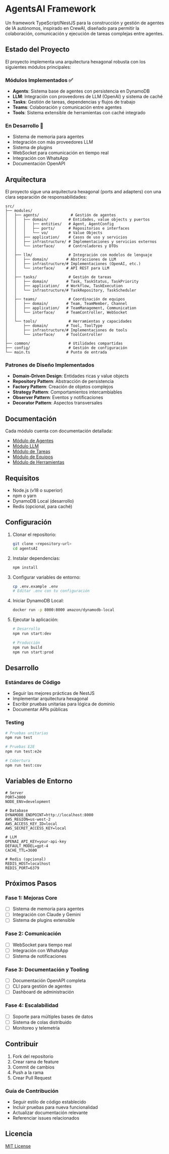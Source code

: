 # AgentsAI Framework

Un framework TypeScript/NestJS para la construcción y gestión de agentes de IA autónomos, inspirado en CrewAI, diseñado para permitir la colaboración, comunicación y ejecución de tareas complejas entre agentes.

## Estado del Proyecto

El proyecto implementa una arquitectura hexagonal robusta con los siguientes módulos principales:

### Módulos Implementados ✅

- **Agents**: Sistema base de agentes con persistencia en DynamoDB
- **LLM**: Integración con proveedores de LLM (OpenAI) y sistema de caché
- **Tasks**: Gestión de tareas, dependencias y flujos de trabajo
- **Teams**: Colaboración y comunicación entre agentes
- **Tools**: Sistema extensible de herramientas con caché integrado

### En Desarrollo 🚧

- Sistema de memoria para agentes
- Integración con más proveedores LLM
- Sistema de plugins
- WebSocket para comunicación en tiempo real
- Integración con WhatsApp
- Documentación OpenAPI

## Arquitectura

El proyecto sigue una arquitectura hexagonal (ports and adapters) con una clara separación de responsabilidades:

```
src/
├── modules/
│   ├── agents/              # Gestión de agentes
│   │   ├── domain/         # Entidades, value objects y puertos
│   │   │   ├── entities/   # Agent, AgentConfig
│   │   │   ├── ports/      # Repositorios e interfaces
│   │   │   └── vo/         # Value Objects
│   │   ├── application/    # Casos de uso y servicios
│   │   ├── infrastructure/ # Implementaciones y servicios externos
│   │   └── interface/      # Controladores y DTOs
│   │
│   ├── llm/                # Integración con modelos de lenguaje
│   │   ├── domain/        # Abstracciones de LLM
│   │   ├── infrastructure/# Implementaciones (OpenAI, etc.)
│   │   └── interface/     # API REST para LLM
│   │
│   ├── tasks/              # Gestión de tareas
│   │   ├── domain/        # Task, TaskStatus, TaskPriority
│   │   ├── application/   # Workflow, TaskExecution
│   │   └── infrastructure/# TaskRepository, TaskScheduler
│   │
│   ├── teams/              # Coordinación de equipos
│   │   ├── domain/        # Team, TeamMember, Channel
│   │   ├── application/   # TeamManagement, Communication
│   │   └── interface/     # TeamController, WebSocket
│   │
│   └── tools/              # Herramientas y capacidades
│       ├── domain/        # Tool, ToolType
│       ├── infrastructure/# Implementaciones de tools
│       └── interface/     # ToolController
│
├── common/                 # Utilidades compartidas
├── config/                 # Gestión de configuración
└── main.ts                # Punto de entrada
```

### Patrones de Diseño Implementados

- **Domain-Driven Design**: Entidades ricas y value objects
- **Repository Pattern**: Abstracción de persistencia
- **Factory Pattern**: Creación de objetos complejos
- **Strategy Pattern**: Comportamientos intercambiables
- **Observer Pattern**: Eventos y notificaciones
- **Decorator Pattern**: Aspectos transversales

## Documentación

Cada módulo cuenta con documentación detallada:

- [Módulo de Agentes](docs/modules/agents.md)
- [Módulo LLM](docs/modules/llm.md)
- [Módulo de Tareas](docs/modules/tasks.md)
- [Módulo de Equipos](docs/modules/teams.md)
- [Módulo de Herramientas](docs/modules/tools.md)

## Requisitos

- Node.js (v18 o superior)
- npm o yarn
- DynamoDB Local (desarrollo)
- Redis (opcional, para caché)

## Configuración

1. Clonar el repositorio:
   ```bash
   git clone <repository-url>
   cd agentsAI
   ```

2. Instalar dependencias:
   ```bash
   npm install
   ```

3. Configurar variables de entorno:
   ```bash
   cp .env.example .env
   # Editar .env con tu configuración
   ```

4. Iniciar DynamoDB Local:
   ```bash
   docker run -p 8000:8000 amazon/dynamodb-local
   ```

5. Ejecutar la aplicación:
   ```bash
   # Desarrollo
   npm run start:dev

   # Producción
   npm run build
   npm run start:prod
   ```

## Desarrollo

### Estándares de Código

- Seguir las mejores prácticas de NestJS
- Implementar arquitectura hexagonal
- Escribir pruebas unitarias para lógica de dominio
- Documentar APIs públicas

### Testing

```bash
# Pruebas unitarias
npm run test

# Pruebas E2E
npm run test:e2e

# Cobertura
npm run test:cov
```

## Variables de Entorno

```env
# Server
PORT=3000
NODE_ENV=development

# Database
DYNAMODB_ENDPOINT=http://localhost:8000
AWS_REGION=us-west-2
AWS_ACCESS_KEY_ID=local
AWS_SECRET_ACCESS_KEY=local

# LLM
OPENAI_API_KEY=your-api-key
DEFAULT_MODEL=gpt-4
CACHE_TTL=3600

# Redis (opcional)
REDIS_HOST=localhost
REDIS_PORT=6379
```

## Próximos Pasos

### Fase 1: Mejoras Core
- [ ] Sistema de memoria para agentes
- [ ] Integración con Claude y Gemini
- [ ] Sistema de plugins extensible

### Fase 2: Comunicación
- [ ] WebSocket para tiempo real
- [ ] Integración con WhatsApp
- [ ] Sistema de notificaciones

### Fase 3: Documentación y Tooling
- [ ] Documentación OpenAPI completa
- [ ] CLI para gestión de agentes
- [ ] Dashboard de administración

### Fase 4: Escalabilidad
- [ ] Soporte para múltiples bases de datos
- [ ] Sistema de colas distribuido
- [ ] Monitoreo y telemetría

## Contribuir

1. Fork del repositorio
2. Crear rama de feature
3. Commit de cambios
4. Push a la rama
5. Crear Pull Request

### Guía de Contribución

- Seguir estilo de código establecido
- Incluir pruebas para nueva funcionalidad
- Actualizar documentación relevante
- Referenciar issues relacionados

## Licencia

[MIT License](LICENSE)
